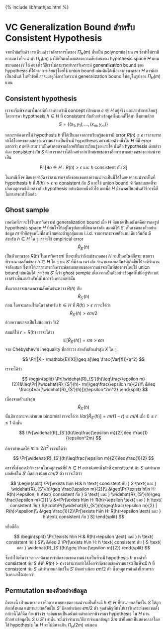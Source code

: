 {% include lib/mathjax.html %}
# VC Generalization Bound สำหรับ Consistent Hypothesis

จากหัวข้อที่แล้ว เราเห็นแล้วว่าอัตราการโตของ $\Pi_H(m)$ นั้นเป็น polynomial บน $m$
ซึ่งทำให้เรามีความหวังที่จะนำค่า $\Pi_H(m)$ มาใช้เป็นเครื่องแสดงความซับซ้อนของ hypothesis space $H$
แทนขนาดของ $H$ ได้ อย่างไรก็ดีเราไม่สามารถทำการวิเคราะห์ generalization bound ของ hypothesis
ที่ได้จากการเรียนรู้โดยใช้ union bound เช่นเดิมได้เนื่องจากขนาดของ $H$ อาจมีค่าเป็นอนันต์  ในหัวข้อนี้เราจะมาดูวิธีการวิเคราะห์ generalization bound ให้อยู่ในรูปของ $\Pi_H(m)$ แทน

## Consistent hypothesis
เราจะเริ่มพิจารณาในกรณีที่เราทราบว่ามี concept เป้าหมาย $c\in H$ อยู่จริง และเราทำการเรียนรู้โดยการหา
hypothesis $h\in H$ ที่ consistent กับตัวอย่างข้อมูลทั้งหมดที่ได้มา ซึ่งแทนด้วย $$S=\{(x_1,y_1),\dots,(x_m,y_m)\}$$

หากเราต้องการให้ hypothesis $h$ ที่ได้เป็นผลจากการเรียนรู้ของเรามี error $R(h)\leq\epsilon$
เราสามารถทำได้โดยหาขอบเขตของความน่าจะเป็นที่จะมี hypothesis อย่างน้อยตัวหนึ่งใน $H$ ที่มี error มากกว่า $\epsilon$
แต่ยังสามารถเป็นคำตอบจากอัลกอริทึมการเรียนรู้ของเราได้ นั่นคือ hypothesis ดังกล่าวต้อง consistent กับ $S$ ด้วย
เรากล่าวได้อีกอย่างว่าเป้าหมายของเราคือการหาขอบเขตของความน่าจะเป็น

$$
\Pr[\exists h\in H: R(h)>\epsilon \text{ และ } h \text{ consistent กับ } S]
$$

ในกรณีที่ $H$ มีขนาดจำกัด เราสามารถจำกัดขอบเขตของความน่าจะเป็นนี้ได้โดยหาความน่าจะเป็นที่ hypothesis
$h$ ที่ $R(h)>\epsilon$ จะ consistent กับ $S$ และใช้ union bound จำกัดขอบเขตที่จะเกิดเหตุการณ์ดังกล่าวกับ
hypothesis อย่างน้อยหนึ่งตัวได้ แต่เมื่อ $H$ มีขนาดเป็นอนันต์วิธีการนี้ก็ไม่สามารถทำได้แล้ว

## Ghost sample

เทคนิคที่เราจะใช้ในการวิเคราะห์ generalization bound เมื่อ $H$ มีขนาดเป็นอนันต์คือการลดรูป hypothesis space
$H$ ที่สนใจให้อยู่ในรูปแบบที่มีขนาดจำกัด สมมติให้ $S'$ เป็นเซตของตัวอย่างข้อมูล $m$
ตัวอีกชุดหนึ่งที่สมาชิกแต่ละตัวถูกสุ่มแบบ i.i.d. จากการกระจายตัวแบบเดียวกันกับ $S$
สำหรับ $h\in H$ ใด ๆ เราจะใช้ empirical error
$$\widehat{R}_{S'}(h)$$
เป็นตัวแทนของ $R(h)$ ในการวิเคราะห์
ซึ่งจะเห็นว่าถึงแม้ขนาดของ $H$ จะเป็นอนันต์ก็ตาม
หากเราพิจารณาผลลัพธ์ของ $h\in H$ ใด ๆ บน $S'$ ที่มีจำนวนจำกัด จำนวนของผลลัพธ์ที่เกิดขึ้นได้จะมีจำนวนจำกัดเสมอ
ซึ่งทำให้เราสามารถวิเคราะห์ขอบเขตบนของความน่าจะเป็นที่ต้องการโดยใช้ union bound เช่นเดิมได้
เราเรียก $S'$ นี้ว่า _ghost sample_ เนื่องจากเป็นตัวอย่างข้อมูลที่ไม่มีอยู่จริง
แต่เราสร้างขึ้นมาสำหรับใช้ในการวิเคราะห์เท่านั้น

ขั้นแรกเราจะแสดงความสัมพันธ์ระหว่าง $R(h)$ กับ
$$\widehat{R}_{S'}(h)$$
ก่อน โดยจะแสดงให้เห็นว่าสำหรับ $h\in H$ ที่ $R(h)>\epsilon$ เราจะได้ว่า
$$\widehat{R}_{S'}(h)>\epsilon m/2$$
ด้วยความน่าจะเป็นไม่น้อยกว่า $1/2$

สมมติให้ $r = R(h)$ เราจะได้ว่า
$$\mathbb{E}[\widehat{R}_{S'}(h)] = rm > \epsilon m$$ จาก Chebyshev's inequality ที่กล่าวว่า
สำหรับตัวแปรสุ่ม $X$ ใด ๆ

$$
\Pr[|X - \mathbb{E}[X]|\geq a]\leq \frac{Var[X]}{a^2}
$$

เราจะได้ว่า

$$
\begin{split}
\Pr[\widehat{R}_{S'}(h)\leq\frac{\epsilon m}{2}]&\leq\Pr[|\widehat{R}_{S'}(h)- rm|\geq\frac{\epsilon m}{2}]\\
&\leq \frac{4Var[\widehat{R}_{S'}(h)]}{\epsilon^2m^2}
\end{split}
$$

เนื่องจากตัวแปรสุ่ม
$$\widehat{R}_{S'}(h)$$
นั้นมีการกระจายตัวแบบ binomial เราจะได้ว่า
$Var[\widehat{R}_{S'}(h)] = mr(1-r)\leq m/4$ เมื่อ $0\leq r\leq 1$
ดังนั้น

$$
\Pr[\widehat{R}_{S'}(h)\leq\frac{\epsilon m}{2}]\leq \frac{1}{\epsilon^2m}
$$

ถ้าเรากำหนดให้ $m\geq 2/\epsilon^2$ เราจะได้ว่า

$$
\Pr[\widehat{R}_{S'}(h)\leq\frac{\epsilon m}{2}]\leq\frac{1}{2}
$$

คราวนี้สังเกตว่าถ้าเราสนใจเหตุการณ์ที่มี $h\in H$ อย่างน้อยหนึ่งตัวที่ consistent กับ $S$ แต่ทำนายผลลัพธ์ใน
$S'$ ผิดอย่างน้อย $\epsilon m/2$ ตัว เราจะได้ว่า

$$
\begin{split}
\Pr[\exists h\in H:& h \text{ consistent กับ } S \text{ และ } \widehat{R}_{S'}(h)\geq \frac{\epsilon m}{2}]\\
&\geq\Pr[\exists h\in H: R(h)>\epsilon, h \text{ consistent กับ } S \text{ และ } \widehat{R}_{S'}(h)\geq \frac{\epsilon m}{2}] \\
&=\Pr[\exists h\in H: R(h)>\epsilon \text{ และ } h \text{ consistent กับ } S]\cdot\Pr[\widehat{R}_{S'}(h)\geq\frac{\epsilon m}{2} | R(h)>\epsilon]\\
&\geq \frac{1}{2}\Pr[\exists h\in H: R(h)>\epsilon \text{ และ } h \text{ consistent กับ } S]
\end{split}
$$

หรือก็คือ

$$
\begin{split}
\Pr[\exists h\in H:& R(h)>\epsilon \text{ และ } h \text{ consistent กับ } S]\\
&\leq 2 \Pr[\exists h\in H: h \text{ consistent กับ } S \text{ และ } \widehat{R}_{S'}(h)\geq \frac{\epsilon m}{2}]
\end{split}
$$

ซึ่งทำให้เห็นว่า หากเราต้องการจำกัดขอบเขตความน่าจะเป็นที่จะมี hypothesis $h$ บางตัวที่ consistent กับ $S$
ทั้งที่ $R(h)>\epsilon$ เราสามารถทำได้โดยจำกัดขอบเขตความน่าจะเป็นที่จะมี $h$ ที่ consistent กับ $S$
แต่ทำนายผลลัพธ์ใน $S'$ ผิดอย่างน้อย $\epsilon m/2$ ตัว ซึ่งเหตุการณ์หลังนี้สามารถวิเคราะห์ได้ง่ายกว่า

## Permutation ของตัวอย่างข้อมูล

ถึงตรงนี้ เป้าหมายของเราคือการหาขอบเขตความน่าจะเป็นที่จะมี $h\in H$ ที่ทำนายผลลัพธ์ใน $S$ ได้ถูกต้องทั้งหมด
แต่ทำนายผลลัพธ์ใน $S'$ ผิดอย่างน้อย $\epsilon m/2$ ตัว จุดสำคัญที่ทำให้เราวิเคราะห์ขอบเขตดังกล่าวนี้ได้ก็คือ
ถึงแม้ว่า $H$ จะมีขนาดเป็นอนันต์ แต่หากเราพิจารณา hypothesis ใน $H$ ผ่านตัวอย่างข้อมูลใน $S\cup S'$ เท่านั้น
จะได้ว่าจำนวนวิธีการจำแนกข้อมูล $2m$ ตัวนี้ออกเป็นสองคลาสโดยใช้ hypothesis ใน $H$ จะไม่มีทางเกิน
$\Pi_H(2m)$ แน่นอน
